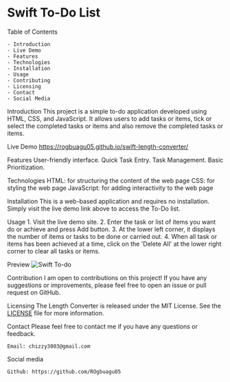 # Swift To-Do List

Table of Contents

    - Introduction
    - Live Demo
    - Features
    - Technologies
    - Installation
    - Usage
    - Contributing
    - Licensing
    - Contact
    - Social Media

Introduction
    This project is a simple to-do application developed using HTML, CSS, and JavaScript. It allows users to add tasks or items, tick or select the completed tasks or items and also remove the completed tasks or items.

Live Demo <https://rogbuagu05.github.io/swift-length-converter/>

Features
    User-friendly interface.
    Quick Task Entry.
    Task Management.
    Basic Prioritization.

Technologies
    HTML: for structuring the content of the web page
    CSS: for styling the web page
    JavaScript: for adding interactivity to the web page

Installation
    This is a web-based application and requires no installation. Simply visit the live demo link above to access the To-Do list.

Usage
    1. Visit the live demo site.
    2. Enter the task or list of items you want do or achieve and press Add button.
    3. At the lower left corner, it displays the number of items or tasks to be done or carried out.
    4. When all task or items has been achieved at a time, click on the 'Delete All' at the lower right corner to clear all tasks or items.

Preview
    ![Swift To-do](https://github.com/ROgbuagu05/swift-to-do-list/assets/123234565/ed37d3d8-75ab-44f9-9240-e9abf3a16935)

Contribution
    I am open to contributions on this project! If you have any suggestions or improvements, please feel free to open an issue or pull request on GitHub.

Licensing
    The Length Converter is released under the MIT License. See the [LICENSE](LICENSE) file for more information.

Contact
Please feel free to contact me if you have any questions or feedback.

    Email: chizzy3003@gmail.com

Social media

    Github: https://github.com/ROgbuagu05
